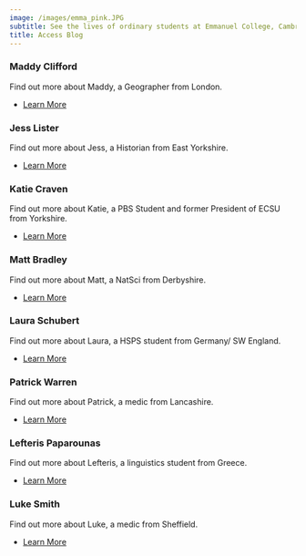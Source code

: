 ```yaml
---
image: /images/emma_pink.JPG
subtitle: See the lives of ordinary students at Emmanuel College, Cambridge
title: Access Blog
---
```


### Maddy Clifford

Find out more about Maddy, a Geographer from London.

- [Learn More](m_clifford.html)

### Jess Lister

Find out more about Jess, a Historian from East Yorkshire.

- [Learn More](/pages/j_lister.html)

### Katie Craven

Find out more about Katie, a PBS Student and former President of ECSU from Yorkshire.

- [Learn More](k_craven.html)

### Matt Bradley

Find out more about Matt, a NatSci from Derbyshire.

- [Learn More](/pages/m_bradley.html)

### Laura Schubert

Find out more about Laura, a HSPS student from Germany/ SW England.

- [Learn More](/pages/l_schubert.html)

### Patrick Warren

Find out more about Patrick, a medic from Lancashire.

- [Learn More](/pages/p_warren.html)

### Lefteris Paparounas

Find out more about Lefteris, a linguistics student from Greece.

- [Learn More](/pages/l_paparounas.html)

### Luke Smith

Find out more about Luke, a medic from Sheffield.

- [Learn More](/pages/l_smith.html)